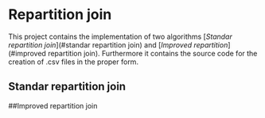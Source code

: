 # Repartition join

This project contains the implementation of two algorithms [*Standar repartition join*](#standar repartition join) and 
[*Improved repartition*](#improved repartition join). Furthermore it contains the source code for the creation of .csv
files in the proper form.

## Standar repartition join

##Improved repartition join
